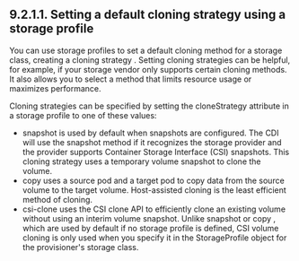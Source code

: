 ## 9.2.1.1. Setting a default cloning strategy using a storage profile

You can use storage profiles to set a default cloning method for a storage class, creating a cloning strategy . Setting cloning strategies can be helpful, for example, if your storage vendor only supports certain cloning methods. It also allows you to select a method that limits resource usage or maximizes performance.

Cloning strategies can be specified by setting the cloneStrategy attribute in a storage profile to one of these values:

- snapshot is used by default when snapshots are configured. The CDI will use the snapshot method if it recognizes the storage provider and the provider supports Container Storage Interface (CSI) snapshots. This cloning strategy uses a temporary volume snapshot to clone the volume.
- copy uses a source pod and a target pod to copy data from the source volume to the target volume. Host-assisted cloning is the least efficient method of cloning.
- csi-clone uses the CSI clone API to efficiently clone an existing volume without using an interim volume snapshot. Unlike snapshot or copy , which are used by default if no storage profile is defined, CSI volume cloning is only used when you specify it in the StorageProfile object for the provisioner's storage class.

<!-- image -->

